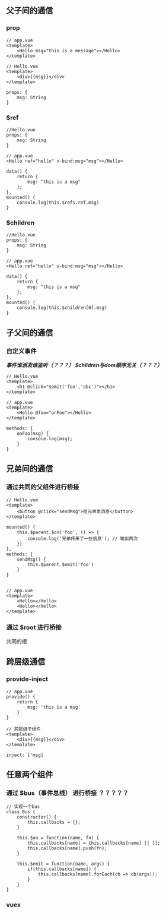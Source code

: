 <!--
 * @Description: file content
 * @Author: RongWei
 * @Date: 2019-09-01 16:34:00
 * @LastEditors: RongWei
 * @LastEditTime: 2019-09-01 18:42:51
 -->
## 父子间的通信
### prop
```
// app.vue
<template>
    <Hello msg="this is a message"></Hello>
</template>

// Hello.vue
<template>
    <div>{{msg}}</div>
</template>

props: {
    msg: String
}
```
### $ref
```
//Hello.vue
props: {
    msg: String
}

// app.vue
<Hello ref="hello" v-bind:msg="msg"></Hello>

data() {
    return {
        msg: "this is a msg"
    };
},
mounted() {
    console.log(this.$refs.ref.msg)
}
```
### $children
```
//Hello.vue
props: {
    msg: String
}

// app.vue
<Hello ref="hello" v-bind:msg="msg"></Hello>

data() {
    return {
        msg: "this is a msg"
    };
},
mounted() {
    console.log(this.$children[0].msg)
}
```

## 子父间的通信
### 自定义事件
***事件谁派发谁监听（？？？）***
***$children与dom顺序无关（？？？）***
```
// Hello.vue
<template>
    <h1 @click="$emit('foo','abc')"></h1>
</template>

// app.vue
<template>
    <Hello @foo="onFoo"></Hello>
</template>

methods: {
    onFoo(msg) {
        console.log(msg);
    }
}
```

## 兄弟间的通信
### 通过共同的父组件进行桥接
```
// Hello.vue
<template>
    <button @click="sendMsg">给兄弟发消息</button>
</template>

mounted() {
    this.$parent.$on('foo', () => {
        console.log('兄弟传来了一些信息'); // 输出两次
    })
},
methods: {
    sendMsg() {
        this.$parent.$emit('foo')
    }
}


// app.vue
<template>
    <Hello></Hello>
    <Hello></Hello>
</template>
```
### 通过 $root 进行桥接
共同的根

## 跨层级通信
### provide-inject
```
// app.vue
provide() {
    return {
        msg: 'this is a msg'
    }
}

// 跨层级子组件
<template>
    <div>{{msg}}</div>
</temolate>

inject: ['msg]
```

## 任意两个组件
### 通过 $bus（事件总线） 进行桥接 ？？？？？
```
// 实现一个bus
class Bus {
    constructor() {
        this.callbacks = {};
    }

    this.$on = function(name, fn) {
        this.callbacks[name] = this.callbacks[name] || [];
        this.callbacks[name].push(fn);
    }

    this.$emit = function(name, args) {
        if(this.callbacks[name]) {
            this.callbacks[name].forEach(cb => cb(args));
        }
    }
}
```
### vuex
